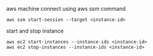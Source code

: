 aws machine connect using aws ssm command 
```
aws ssm start-session --target <instance-id>
```

start and stop instance 
```
aws ec2 start-instances --instance-ids <instance-id>
aws ec2 stop-instances --instance-ids <instance-id>
```
